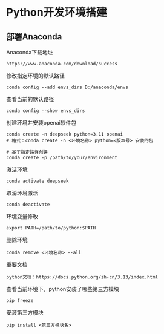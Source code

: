 # Python开发环境搭建

## 部署Anaconda
Anaconda下载地址
```shell
https://www.anaconda.com/download/success
```

修改指定环境的默认路径
```shell
conda config --add envs_dirs D:/anaconda/envs
```

查看当前的默认路径
```shell
conda config --show envs_dirs
```

创建环境并安装openai软件包
```shell
conda create -n deepseek python=3.11 openai
# 格式：conda create -n <环境名称> python=<版本号> 安装的包

# 基于指定路径创建
conda create -p /path/to/your/environment
```

激活环境
```shell
conda activate deepseek
```

取消环境激活
```shell
conda deactivate
```

环境变量修改
```shell
export PATH=/path/to/python:$PATH
```

删除环境
```shell
conda remove <环境名称> --all
```
重要文档
```shell
python文档：https://docs.python.org/zh-cn/3.13/index.html
```

查看当前环境下，python安装了哪些第三方模块
```shell
pip freeze
```

安装第三方模块
```shell
pip install <第三方模块名>
```